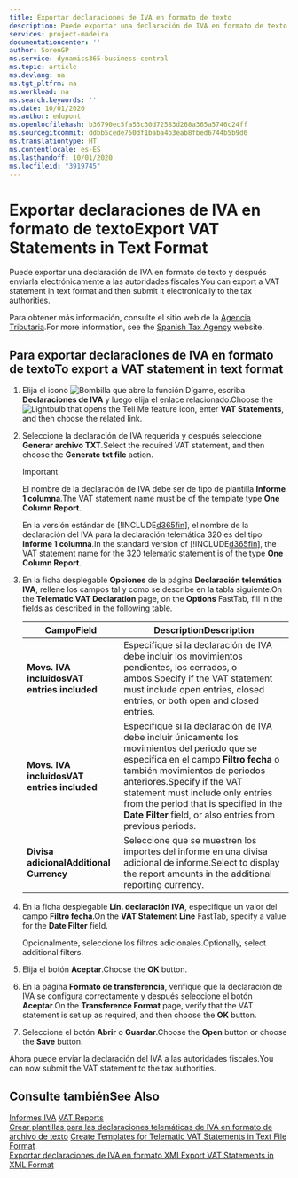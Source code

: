 ```yaml
---
title: Exportar declaraciones de IVA en formato de texto
description: Puede exportar una declaración de IVA en formato de texto y después enviarla electrónicamente a las autoridades fiscales.
services: project-madeira
documentationcenter: ''
author: SorenGP
ms.service: dynamics365-business-central
ms.topic: article
ms.devlang: na
ms.tgt_pltfrm: na
ms.workload: na
ms.search.keywords: ''
ms.date: 10/01/2020
ms.author: edupont
ms.openlocfilehash: b36790ec5fa53c30d72583d268a365a5746c24ff
ms.sourcegitcommit: ddbb5cede750df1baba4b3eab8fbed6744b5b9d6
ms.translationtype: HT
ms.contentlocale: es-ES
ms.lasthandoff: 10/01/2020
ms.locfileid: "3919745"
---
```

# <a name="export-vat-statements-in-text-format"></a><span data-ttu-id="5453a-103">Exportar declaraciones de IVA en formato de texto</span><span class="sxs-lookup"><span data-stu-id="5453a-103">Export VAT Statements in Text Format</span></span>
<span data-ttu-id="5453a-104">Puede exportar una declaración de IVA en formato de texto y después enviarla electrónicamente a las autoridades fiscales.</span><span class="sxs-lookup"><span data-stu-id="5453a-104">You can export a VAT statement in text format and then submit it electronically to the tax authorities.</span></span>  

<span data-ttu-id="5453a-105">Para obtener más información, consulte el sitio web de la [Agencia Tributaria](https://go.microsoft.com/fwlink/?LinkID=238181).</span><span class="sxs-lookup"><span data-stu-id="5453a-105">For more information, see the [Spanish Tax Agency](https://go.microsoft.com/fwlink/?LinkID=238181) website.</span></span>  

## <a name="to-export-a-vat-statement-in-text-format"></a><span data-ttu-id="5453a-106">Para exportar declaraciones de IVA en formato de texto</span><span class="sxs-lookup"><span data-stu-id="5453a-106">To export a VAT statement in text format</span></span>  

1.  <span data-ttu-id="5453a-107">Elija el icono ![Bombilla que abre la función Dígame](../../media/ui-search/search_small.png "Dígame qué desea hacer"), escriba **Declaraciones de IVA** y luego elija el enlace relacionado.</span><span class="sxs-lookup"><span data-stu-id="5453a-107">Choose the ![Lightbulb that opens the Tell Me feature](../../media/ui-search/search_small.png "Tell me what you want to do") icon, enter **VAT Statements**, and then choose the related link.</span></span>  
2.  <span data-ttu-id="5453a-108">Seleccione la declaración de IVA requerida y después seleccione **Generar archivo TXT**.</span><span class="sxs-lookup"><span data-stu-id="5453a-108">Select the required VAT statement, and then choose the **Generate txt file** action.</span></span>  

    > [!IMPORTANT]  
    >  <span data-ttu-id="5453a-109">El nombre de la declaración de IVA debe ser de tipo de plantilla **Informe 1 columna**.</span><span class="sxs-lookup"><span data-stu-id="5453a-109">The VAT statement name must be of the template type **One Column Report**.</span></span>  
    >   
    >  <span data-ttu-id="5453a-110">En la versión estándar de [!INCLUDE[d365fin](../../includes/d365fin_md.md)], el nombre de la declaración del IVA para la declaración telemática 320 es del tipo **Informe 1 columna**.</span><span class="sxs-lookup"><span data-stu-id="5453a-110">In the standard version of [!INCLUDE[d365fin](../../includes/d365fin_md.md)], the VAT statement name for the 320 telematic statement is of the type **One Column Report**.</span></span>  

4.  <span data-ttu-id="5453a-111">En la ficha desplegable **Opciones** de la página **Declaración telemática IVA**, rellene los campos tal y como se describe en la tabla siguiente.</span><span class="sxs-lookup"><span data-stu-id="5453a-111">On the **Telematic VAT Declaration** page, on the **Options** FastTab, fill in the fields as described in the following table.</span></span>  

    |<span data-ttu-id="5453a-112">Campo</span><span class="sxs-lookup"><span data-stu-id="5453a-112">Field</span></span>|<span data-ttu-id="5453a-113">Description</span><span class="sxs-lookup"><span data-stu-id="5453a-113">Description</span></span>|  
    |---------------------------------|---------------------------------------|  
    |<span data-ttu-id="5453a-114">**Movs. IVA incluidos**</span><span class="sxs-lookup"><span data-stu-id="5453a-114">**VAT entries included**</span></span>|<span data-ttu-id="5453a-115">Especifique si la declaración de IVA debe incluir los movimientos pendientes, los cerrados, o ambos.</span><span class="sxs-lookup"><span data-stu-id="5453a-115">Specify if the VAT statement must include open entries, closed entries, or both open and closed entries.</span></span>|  
    |<span data-ttu-id="5453a-116">**Movs. IVA incluidos**</span><span class="sxs-lookup"><span data-stu-id="5453a-116">**VAT entries included**</span></span>|<span data-ttu-id="5453a-117">Especifique si la declaración de IVA debe incluir únicamente los movimientos del periodo que se especifica en el campo **Filtro fecha** o también movimientos de periodos anteriores.</span><span class="sxs-lookup"><span data-stu-id="5453a-117">Specify if the VAT statement must include only entries from the period that is specified in the **Date Filter** field, or also entries from previous periods.</span></span>|  
    |<span data-ttu-id="5453a-118">**Divisa adicional**</span><span class="sxs-lookup"><span data-stu-id="5453a-118">**Additional Currency**</span></span>|<span data-ttu-id="5453a-119">Seleccione que se muestren los importes del informe en una divisa adicional de informe.</span><span class="sxs-lookup"><span data-stu-id="5453a-119">Select to display the report amounts in the additional reporting currency.</span></span>|  

5.  <span data-ttu-id="5453a-120">En la ficha desplegable **Lín. declaración IVA**, especifique un valor del campo **Filtro fecha**.</span><span class="sxs-lookup"><span data-stu-id="5453a-120">On the **VAT Statement Line** FastTab, specify a value for the **Date Filter** field.</span></span>  

    <span data-ttu-id="5453a-121">Opcionalmente, seleccione los filtros adicionales.</span><span class="sxs-lookup"><span data-stu-id="5453a-121">Optionally, select additional filters.</span></span>  
6.  <span data-ttu-id="5453a-122">Elija el botón **Aceptar**.</span><span class="sxs-lookup"><span data-stu-id="5453a-122">Choose the **OK** button.</span></span>  
7.  <span data-ttu-id="5453a-123">En la página **Formato de transferencia**, verifique que la declaración de IVA se configura correctamente y después seleccione el botón **Aceptar**.</span><span class="sxs-lookup"><span data-stu-id="5453a-123">On the **Transference Format** page, verify that the VAT statement is set up as required, and then choose the **OK** button.</span></span>  
8.  <span data-ttu-id="5453a-124">Seleccione el botón **Abrir** o **Guardar**.</span><span class="sxs-lookup"><span data-stu-id="5453a-124">Choose the **Open** button or choose the **Save** button.</span></span>  

<span data-ttu-id="5453a-125">Ahora puede enviar la declaración del IVA a las autoridades fiscales.</span><span class="sxs-lookup"><span data-stu-id="5453a-125">You can now submit the VAT statement to the tax authorities.</span></span>  

## <a name="see-also"></a><span data-ttu-id="5453a-126">Consulte también</span><span class="sxs-lookup"><span data-stu-id="5453a-126">See Also</span></span>  
 <span data-ttu-id="5453a-127">[Informes IVA](vat-reports.md) </span><span class="sxs-lookup"><span data-stu-id="5453a-127">[VAT Reports](vat-reports.md) </span></span>  
 <span data-ttu-id="5453a-128">[Crear plantillas para las declaraciones telemáticas de IVA en formato de archivo de texto](how-to-create-templates-for-telematic-vat-statements-in-text-file-format.md) </span><span class="sxs-lookup"><span data-stu-id="5453a-128">[Create Templates for Telematic VAT Statements in Text File Format](how-to-create-templates-for-telematic-vat-statements-in-text-file-format.md) </span></span>  
 [<span data-ttu-id="5453a-129">Exportar declaraciones de IVA en formato XML</span><span class="sxs-lookup"><span data-stu-id="5453a-129">Export VAT Statements in XML Format</span></span>](how-to-export-vat-statements-in-xml-format.md)
